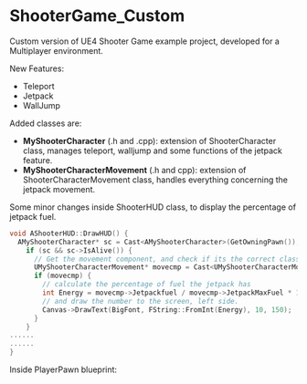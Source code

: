 # ShooterGame_Custom

Custom version of UE4 Shooter Game example project, developed for a Multiplayer environment.

New Features:
* Teleport
* Jetpack
* WallJump

Added classes are:
* **MyShooterCharacter** (.h and .cpp): extension of ShooterCharacter class, manages teleport, walljump and some functions of the jetpack feature.
* **MyShooterCharacterMovement** (.h and cpp): extension of ShooterCharacterMovement class, handles everything concerning the jetpack movement.

Some minor changes inside ShooterHUD class, to display the percentage of jetpack fuel.
```c++
void AShooterHUD::DrawHUD() {
  AMyShooterCharacter* sc = Cast<AMyShooterCharacter>(GetOwningPawn());
    if (sc && sc->IsAlive()) {
      // Get the movement component, and check if its the correct class
      UMyShooterCharacterMovement* movecmp = Cast<UMyShooterCharacterMovement>(sc->GetMovementComponent());
      if (movecmp) {
        // calculate the percentage of fuel the jetpack has
        int Energy = movecmp->Jetpackfuel / movecmp->JetpackMaxFuel * 100;
        // and draw the number to the screen, left side.
        Canvas->DrawText(BigFont, FString::FromInt(Energy), 10, 150);
      }
    }
......
......
}
```

Inside PlayerPawn blueprint:
